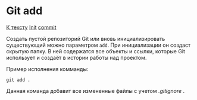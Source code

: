 # Git add

[К тексту](readme.md) [Init](init.md) [commit](commit.md)

Создать пустой репозиторий Git или вновь инициализировать существующий можно параметром `add`. При инициализации он создаст скрытую папку. В ней содержатся все объекты и ссылки, которые Git использует и создаёт в истории работы над проектом.

Пример исполнения комманды:

```git add .```

Данная команда добавит все измененные файлы с учетом *.gitignore* .